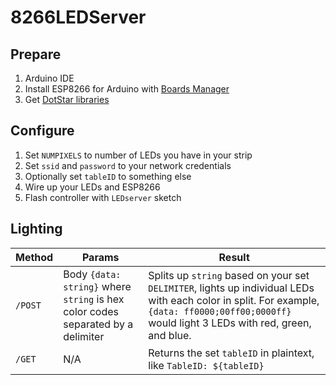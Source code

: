 ﻿# 8266LEDServer

## Prepare
1. Arduino IDE
2. Install ESP8266 for Arduino with [Boards Manager](https://github.com/esp8266/Arduino#installing-with-boards-manager)
3. Get [DotStar libraries](https://github.com/adafruit/Adafruit_DotStar)

## Configure
1. Set `NUMPIXELS` to number of LEDs you have in your strip
2. Set `ssid` and `password` to your network credentials
3. Optionally set `tableID` to something else
4. Wire up your LEDs and ESP8266
5. Flash controller with `LEDserver` sketch

## Lighting
|Method|Params|Result|
|------|------|------|
|`/POST`|Body `{data: string}` where `string` is hex color codes separated by a delimiter|Splits up `string` based on your set `DELIMITER`, lights up individual LEDs with each color in split. For example, `{data: ff0000;00ff00;0000ff}` would light 3 LEDs with red, green, and blue.
|`/GET`|N/A|Returns the set `tableID` in plaintext, like `TableID: ${tableID}`|
